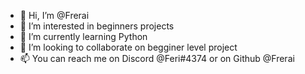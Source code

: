 - 👋 Hi, I’m @Frerai
- 👀 I’m interested in beginners projects
- 🌱 I’m currently learning Python
- 💞️ I’m looking to collaborate on begginer level project
- 📫 You can reach me on Discord @Feri#4374 or on Github @Frerai
